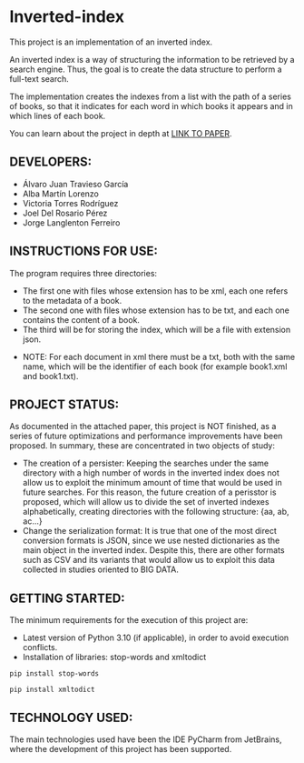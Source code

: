 # Inverted-index

This project is an implementation of an inverted index.

An inverted index is a way of structuring the information to be retrieved by a search engine. Thus, the goal is to create the data structure to perform a full-text search.

The implementation creates the indexes from a list with the path of a series of books, so that it indicates for each word in which books it appears and in which lines of each book.

You can learn about the project in depth at [LINK TO PAPER](https://github.com/Alvaroooooooo/Inverted-index/blob/main/Paper.pdf).

## DEVELOPERS:

- Álvaro Juan Travieso García
- Alba Martín Lorenzo
- Victoria Torres Rodríguez
- Joel Del Rosario Pérez
- Jorge Langlenton Ferreiro

## INSTRUCTIONS FOR USE:

The program requires three directories: 
- The first one with files whose extension has to be xml, each one refers to the metadata of a book.
- The second one with files whose extension has to be txt, and each one contains the content of a book.
- The third will be for storing the index, which will be a file with extension json.

* NOTE: For each document in xml there must be a txt, both with the same name, which will be the identifier of each book (for example book1.xml and book1.txt).

## PROJECT STATUS:
As documented in the attached paper, this project is NOT finished, as a series of future optimizations and performance improvements have been proposed. In summary, these are concentrated in two objects of study:
- The creation of a persister: Keeping the searches under the same directory with a high number of words in the inverted index does not allow us to exploit the minimum amount of time that would be used in future searches. For this reason, the future creation of a perisstor is proposed, which will allow us to divide the set of inverted indexes alphabetically, creating directories with the following structure: {aa, ab, ac...}
- Change the serialization format: It is true that one of the most direct conversion formats is JSON, since we use nested dictionaries as the main object in the inverted index. Despite this, there are other formats such as CSV and its variants that would allow us to exploit this data collected in studies oriented to BIG DATA.

## GETTING STARTED:
The minimum requirements for the execution of this project are:
- Latest version of Python 3.10 (if applicable), in order to avoid execution conflicts.
- Installation of libraries: stop-words and xmltodict
```
pip install stop-words
```
```
pip install xmltodict
```

## TECHNOLOGY USED:
The main technologies used have been the IDE PyCharm from JetBrains, where the development of this project has been supported.

